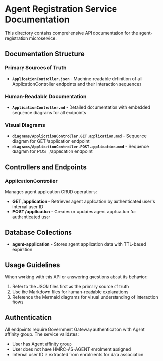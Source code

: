 # Agent Registration Service Documentation

This directory contains comprehensive API documentation for the agent-registration microservice.

## Documentation Structure

### Primary Sources of Truth

- **`ApplicationController.json`** - Machine-readable definition of all ApplicationController endpoints and their interaction sequences

### Human-Readable Documentation  

- **`ApplicationController.md`** - Detailed documentation with embedded sequence diagrams for all endpoints

### Visual Diagrams

- **`diagrams/ApplicationController.GET.application.mmd`** - Sequence diagram for GET /application endpoint
- **`diagrams/ApplicationController.POST.application.mmd`** - Sequence diagram for POST /application endpoint

## Controllers and Endpoints

### ApplicationController

Manages agent application CRUD operations:

- **GET /application** - Retrieves agent application by authenticated user's internal user ID
- **POST /application** - Creates or updates agent application for authenticated user

## Database Collections

- **agent-application** - Stores agent application data with TTL-based expiration

## Usage Guidelines

When working with this API or answering questions about its behavior:

1. Refer to the JSON files first as the primary source of truth
2. Use the Markdown files for human-readable explanations
3. Reference the Mermaid diagrams for visual understanding of interaction flows

## Authentication

All endpoints require Government Gateway authentication with Agent affinity group. The service validates:

- User has Agent affinity group
- User does not have HMRC-AS-AGENT enrolment assigned
- Internal user ID is extracted from enrolments for data association
